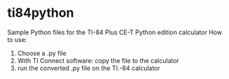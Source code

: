 # ti84python
Sample Python files for the TI-84 Plus CE-T Python edition calculator
How to use:
1. Choose a .py file
2. With TI Connect software: copy the file to the calculator
3. run the converted .py file on the TI.-84 calculator
